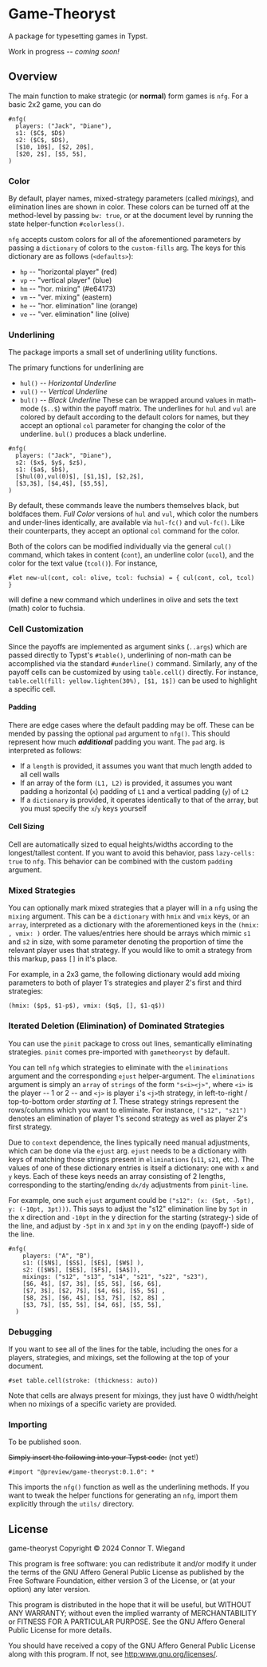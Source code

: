 # Game-Theoryst

A package for typesetting games in Typst. 

Work in progress -- _coming soon!_

## Overview

The main function to make strategic (or **normal**) form games is `nfg`. For a basic 2x2 game, you can do 
```typ
#nfg(
  players: ("Jack", "Diane"),
  s1: ($C$, $D$)
  s2: ($C$, $D$),
  [$10, 10$], [$2, 20$], 
  [$20, 2$], [$5, 5$],
)
```

### Color

By default, player names, mixed-strategy parameters (called _mixings_), and elimination lines are shown in color. These colors can be turned off at the method-level by passing `bw: true`, or at the document level by running the state helper-function `#colorless()`.

`nfg` accepts custom colors for all of the aforementioned parameters by passing a `dictionary` of colors to the `custom-fills` arg. The keys for this dictionary are as follows (`<defaults>`):
- `hp` -- "horizontal player" (red)
- `vp` -- "vertical player" (blue)
- `hm` -- "hor. mixing" (#e64173)
- `vm` -- "ver. mixing" (eastern)
- `he` -- "hor. elimination" line (orange)
- `ve` -- "ver. elimination" line (olive)


### Underlining
The package imports a small set of underlining utility functions.

The primary functions for underlining are 
- `hul()` -- _Horizontal Underline_
- `vul()` -- _Vertical Underline_
- `bul()` -- _Black Underline_
These can be wrapped around values in math-mode (`$..$`) within the payoff matrix. The underlines for `hul` and `vul` are colored by default according to the default colors for names, but they accept an optional `col` parameter for changing the color of the underline. `bul()` produces a black underline. 
```typ
#nfg(
  players: ("Jack", "Diane"),
  s2: ($x$, $y$, $z$),
  s1: ($a$, $b$),
  [$hul(0),vul(0)$], [$1,1$], [$2,2$],
  [$3,3$], [$4,4$], [$5,5$],
)
```
By default, these commands leave the numbers themselves black, but boldfaces them. _Full Color_ versions of `hul` and `vul`, which color the numbers and under-lines identically, are available via `hul-fc()` and `vul-fc()`. Like their counterparts, they accept an optional `col` command for the color. 

Both of the colors can be modified individually via the general `cul()` command, which takes in content (`cont`), an underline color (`ucol`), and the color for the text value (`tcol()`). For instance, 
```typ
#let new-ul(cont, col: olive, tcol: fuchsia) = { cul(cont, col, tcol) }
```
will define a new command which underlines in olive and sets the text (math) color to fuchsia. 


### Cell Customization
Since the payoffs are implemented as argument sinks (`..args`) which are passed directly to Typst's `#table()`, underlining of non-math can be accomplished via the standard `#underline()` command. Similarly, any of the payoff cells can be customized by using `table.cell()` directly. For instance, `table.cell(fill: yellow.lighten(30%), [$1, 1$])` can be used to highlight a specific cell. 

#### Padding
There are edge cases where the default padding may be off. These can be mended by passing the optional `pad` argument to `nfg()`. This should represent how much **_additional_** padding you want.  The `pad` arg. is interpreted as follows: 
- If a `length` is provided, it assumes you want that much length added to all cell walls
- If an array of the form `(L1, L2)` is provided, it assumes you want padding a horizontal (`x`) padding of `L1` and a vertical padding (`y`) of `L2`
- If a `dictionary` is provided, it operates identically to that of the array, but you must specify the `x`/`y` keys yourself 


#### Cell Sizing
Cell are automatically sized to equal heights/widths according to the longest/tallest content. If you want to avoid this behavior, pass `lazy-cells: true` to `nfg`. This behavior can be combined with the custom `padding` argument. 

### Mixed Strategies
You can optionally mark mixed strategies that a player will in a `nfg` using the `mixing` argument. This can be a `dictionary` with `hmix` and `vmix` keys, or an `array`, interpreted as a dictionary with the aforementioned keys in the `(hmix: , vmix: )` order. The values/entries here should be arrays which mimic `s1` and `s2` in size, with some parameter denoting the proportion of time the relevant player uses that strategy. If you would like to omit a strategy from this markup, pass `[]` in it's place. 

For example, in a 2x3 game, the following dictionary would add mixing parameters to both of player 1's strategies and player 2's first and third strategies:
```typ
(hmix: ($p$, $1-p$), vmix: ($q$, [], $1-q$))
```

### Iterated Deletion (Elimination) of Dominated Strategies
You can use the `pinit` package to cross out lines, semantically eliminating strategies. `pinit` comes pre-imported with `gametheoryst` by default.

You can tell `nfg` which strategies to eliminate with the `eliminations` argument and the corresponding `ejust` helper-argument. The `eliminations` argument is simply an `array` of `strings` of the form `"s<i><j>"`, where `<i>` is the player -- 1 or 2 -- and `<j>` is player `i`'s `<j>`th strategy, in left-to-right / top-to-bottom order _starting at 1_. These strategy strings represent the rows/columns which you want to eliminate. For instance, `("s12", "s21")` denotes an elimination of player 1's second strategy as well as player 2's first strategy. 

Due to `context` dependence, the lines typically need manual adjustments, which can be done via the `ejust` arg. `ejust` needs to be a dictionary with keys of matching those strings present in `eliminations` (`s11`, `s21`, etc.). The values of one of these dictionary entries is itself a dictionary: one with `x` and `y` keys. Each of these keys needs an array consisting of 2 lengths, corresponding to the starting/ending `dx/dy` adjustments from `pinit-line`. 

For example, one such `ejust` argument could be `("s12": (x: (5pt, -5pt), y: (-10pt, 3pt)))`. This says to adjust the "s12" elimination line by `5pt` in the x direction and `-10pt` in the y direction for the starting (strategy-) side of the line, and adjust by `-5pt` in x and `3pt` in y on the ending (payoff-) side of the line. 

```typ
#nfg(
    players: ("A", "B"),
    s1: ([$N$], [$S$], [$E$], [$W$] ),
    s2: ([$W$], [$E$], [$F$], [$A$]),
    mixings: ("s12", "s13", "s14", "s21", "s22", "s23"),
    [$6, 4$], [$7, 3$], [$5, 5$], [$6, 6$],
    [$7, 3$], [$2, 7$], [$4, 6$], [$5, 5$] ,
    [$8, 2$], [$6, 4$], [$3, 7$], [$2, 8$] ,
    [$3, 7$], [$5, 5$], [$4, 6$], [$5, 5$],
  )
```

### Debugging

If you want to see all of the lines for the table, including the ones for a players, strategies, and mixings, set the following at the top of your document.  
```typ 
#set table.cell(stroke: (thickness: auto))
```

Note that cells are always present for mixings, they just have 0 width/height when no mixings of a specific variety are provided. 

### Importing
To be published soon.

~~Simply insert the following into your Typst code:~~ (not yet!)
```typ
#import "@preview/game-theoryst:0.1.0": *
```

This imports the `nfg()` function as well as the underlining methods. 
If you want to tweak the helper functions for generating an `nfg`, import them explicitly through the `utils/` directory. 

## License
game-theoryst
Copyright © 2024 Connor T. Wiegand

This program is free software: you can redistribute it and/or modify
it under the terms of the GNU Affero General Public License as published by
the Free Software Foundation, either version 3 of the License, or
(at your option) any later version.

This program is distributed in the hope that it will be useful,
but WITHOUT ANY WARRANTY; without even the implied warranty of
MERCHANTABILITY or FITNESS FOR A PARTICULAR PURPOSE.  See the
GNU Affero General Public License for more details.

You should have received a copy of the GNU Affero General Public License
along with this program.  If not, see <http:www.gnu.org/licenses/>.
